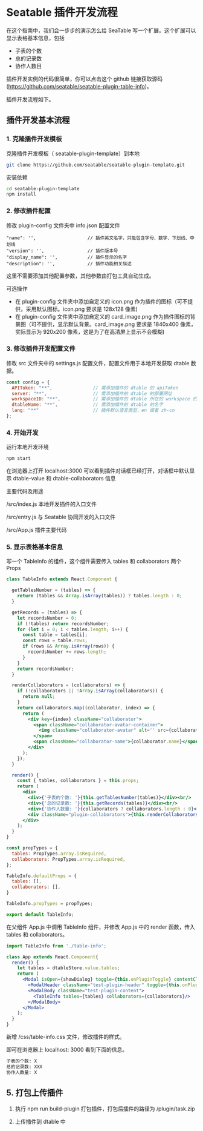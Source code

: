 # Seatable 插件开发流程

在这个指南中，我们会一步步的演示怎么给 SeaTable 写一个扩展。这个扩展可以显示表格基本信息，包括

- 子表的个数
- 总的记录数
- 协作人数目

插件开发实例的代码很简单，你可以点击这个 github 链接获取源码 (https://github.com/seatable/seatable-plugin-table-info)。

插件开发流程如下。

## 插件开发基本流程

### 1. 克隆插件开发模板

克隆插件开发模板（ seatable-plugin-template）到本地

~~~bash
git clone https://github.com/seatable/seatable-plugin-template.git
~~~

安装依赖

~~~bash
cd seatable-plugin-template
npm install
~~~

### 2. 修改插件配置

修改 plugin-config 文件夹中 info.json 配置文件

```
"name": '',                   // 插件英文名字，只能包含字母、数字、下划线、中划线
"version": '',                // 插件版本号
"display_name": '',           // 插件显示的名字
"description": '',            // 插件功能相关描述
```

这里不需要添加其他配置参数，其他参数由打包工具自动生成。

可选操作

- 在 plugin-config 文件夹中添加自定义的 icon.png 作为插件的图标（可不提供，采用默认图标。icon.png 要求是 128x128 像素)
- 在 plugin-config 文件夹中添加自定义的 card_image.png 作为插件图标的背景图（可不提供，显示默认背景。card_image.png 要求是 1840x400 像素，实际显示为 920x200 像素，这是为了在高清屏上显示不会模糊)

### 3. 修改插件开发配置文件

修改 src 文件夹中的 settings.js 配置文件，配置文件用于本地开发获取 dtable 数据。

```js
const config = {
  APIToken: "**",               // 需添加插件的 dtable 的 apiToken
  server: "**",                 // 需添加插件的 dtable 的部署网址
  workspaceID: "**",            // 需添加插件的 dtable 所在的 workspace 的 id 值
  dtableName: "**",             // 需添加插件的 dtable 的名字
  lang: "**"                    // 插件默认语言类型，en 或者 zh-cn
};
```


### 4. 开始开发

运行本地开发环境

~~~bash
npm start
~~~

在浏览器上打开 localhost:3000 可以看到插件对话框已经打开，对话框中默认显示 dtable-value 和 dtable-collaborators 信息

主要代码及用途

/src/index.js 本地开发插件的入口文件

/src/entry.js 与 Seatable 协同开发的入口文件

/src/App.js 插件主要代码

### 5. 显示表格基本信息

写一个 TableInfo 的组件，这个组件需要传入 tables 和 collaborators 两个 Props

~~~jsx
class TableInfo extends React.Component {

  getTablesNumber = (tables) => {
    return (tables && Array.isArray(tables)) ? tables.length : 0;
  }

  getRecords = (tables) => {
    let recordsNumber = 0;
    if (!tables) return recordsNumber;
    for (let i = 0; i < tables.length; i++) {
      const table = tables[i];
      const rows = table.rows;
      if (rows && Array.isArray(rows)) {
        recordsNumber += rows.length;
      }
    }
    return recordsNumber;
  }

  renderCollaborators = (collaborators) => {
    if (!collaborators || !Array.isArray(collaborators)) {
      return null;
    }
    return collaborators.map((collaborator, index) => {
      return (
        <div key={index} className="collaborator">
          <span className="collaborator-avatar-container">
            <img className="collaborator-avatar" alt='' src={collaborator.avatar_url}/>
          </span>
          <span className="collaborator-name">{collaborator.name}</span>
        </div>
      );
    });
  }

  render() {
    const { tables, collaborators } = this.props;
    return (
      <div>
        <div>{'子表的个数: '}{this.getTablesNumber(tables)}</div><br/>
        <div>{'总的记录数: '}{this.getRecords(tables)}</div><br/>
        <div>{'协作人数量: '}{collaborators ? collaborators.length : 0}</div><br/>
        <div className="plugin-collaborators">{this.renderCollaborators(collaborators)}</div>
      </div>
    );
  }
}

const propTypes = {
  tables: PropTypes.array.isRequired,
  collaborators: PropTypes.array.isRequired,
};

TableInfo.defaultProps = {
  tables: [],
  collaborators: [],
}

TableInfo.propTypes = propTypes;

export default TableInfo;
~~~

在父组件 App.js 中调用 TableInfo 组件，并修改 App.js 中的 render 函数，传入 tables 和 collaborators。

~~~jsx
import TableInfo from './table-info';

class App extends React.Component{
  render() {
    let tables = dtableStore.value.tables;
    return (
      <Modal isOpen={showDialog} toggle={this.onPluginToggle} contentClassName="dtable-plugin plugin-container" size='lg'>
        <ModalHeader className="test-plugin-header" toggle={this.onPluginToggle}>{'插件'}</ModalHeader>
        <ModalBody className="test-plugin-content">
          <TableInfo tables={tables} collaborators={collaborators}/>
        </ModalBody>
      </Modal>
    );
  }
}
~~~

新增 /css/table-info.css 文件，修改插件的样式。

即可在浏览器上 localhost: 3000 看到下面的信息。

~~~md
子表的个数: X
总的记录数: XXX
协作人数量: X
~~~

## 5. 打包上传插件

1. 执行 npm run build-plugin 打包插件，打包后插件的路径为 /plugin/task.zip 

2. 上传插件到 dtable 中
